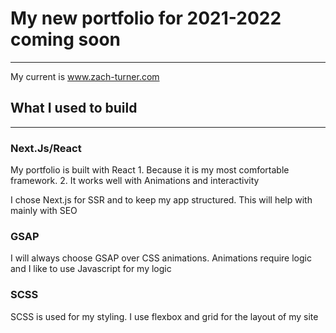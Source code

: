 # My new portfolio for 2021-2022 coming soon

---

My current is www.zach-turner.com

## What I used to build

---

### Next.Js/React

My portfolio is built with React 1. Because it is my most comfortable framework. 2. It works well with Animations and interactivity

I chose Next.js for SSR and to keep my app structured. This will help with mainly with SEO

### GSAP

I will always choose GSAP over CSS animations. Animations require logic and I like to use Javascript for my logic

### SCSS

SCSS is used for my styling. I use flexbox and grid for the layout of my site
